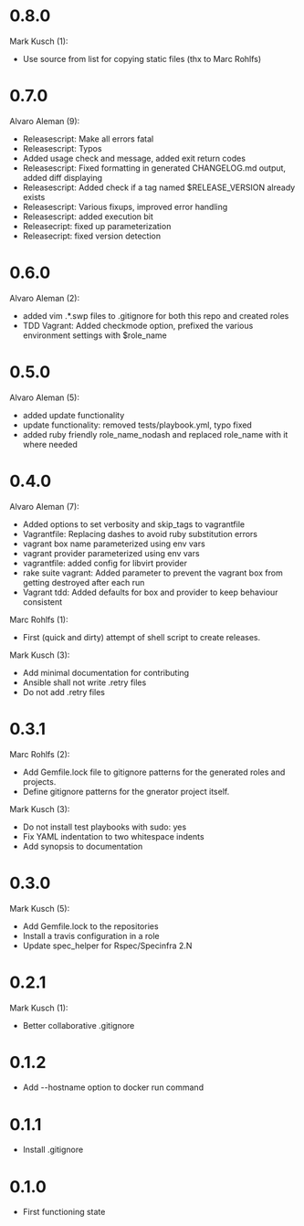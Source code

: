 # 0.8.0

Mark Kusch (1):

* Use source from list for copying static files (thx to Marc Rohlfs)

# 0.7.0

Alvaro Aleman (9):

* Releasescript: Make all errors fatal
* Releasescript: Typos
* Added usage check and message, added exit return codes
* Releasescript: Fixed formatting in generated CHANGELOG.md output, added diff displaying
* Releasescript: Added check if a tag named $RELEASE_VERSION already exists
* Releasescript: Various fixups, improved error handling
* Releasescript: added execution bit
* Releasecript: fixed up parameterization
* Releasecript: fixed version detection

# 0.6.0

Alvaro Aleman (2):

* added vim \.*\.swp files to .gitignore for both this repo and created roles
* TDD Vagrant: Added checkmode option, prefixed the various environment settings with $role\_name

# 0.5.0

Alvaro Aleman (5):

* added update functionality
* update functionality: removed tests/playbook.yml, typo fixed
* added ruby friendly role\_name\_nodash and replaced role\_name with it where needed

# 0.4.0

Alvaro Aleman (7):

* Added options to set verbosity and skip\_tags to vagrantfile
* Vagrantfile: Replacing dashes to avoid ruby substitution errors
* vagrant box name parameterized using env vars
* vagrant provider parameterized using env vars
* vagrantfile: added config for libvirt provider
* rake suite vagrant: Added parameter to prevent the vagrant box from getting destroyed after each run
* Vagrant tdd: Added defaults for box and provider to keep behaviour consistent

Marc Rohlfs (1):

* First (quick and dirty) attempt of shell script to create releases.

Mark Kusch (3):

* Add minimal documentation for contributing
* Ansible shall not write .retry files
* Do not add .retry files

# 0.3.1

Marc Rohlfs (2):

* Add Gemfile.lock file to gitignore patterns for the generated roles and projects.
* Define gitignore patterns for the gnerator project itself.

Mark Kusch (3):

* Do not install test playbooks with sudo: yes
* Fix YAML indentation to two whitespace indents
* Add synopsis to documentation

# 0.3.0

Mark Kusch (5):

* Add Gemfile.lock to the repositories
* Install a travis configuration in a role
* Update spec_helper for Rspec/Specinfra 2.N

# 0.2.1

Mark Kusch (1):

* Better collaborative .gitignore

# 0.1.2

* Add --hostname option to docker run command

# 0.1.1

* Install .gitignore

# 0.1.0

* First functioning state


<!-- vim: set nofen ts=4 sw=4 et: -->
